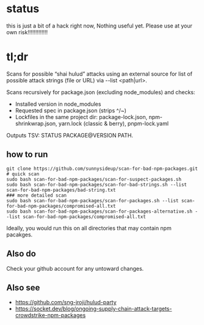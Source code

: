 # status

this is just a bit of a hack right now, Nothing useful yet. Please use at your own risk!!!!!!!!!!!!!

# tl;dr

Scans for possible “shai hulud” attacks using an external source for list of possible attack strings (file or URL) via --list <path|url>.

Scans recursively for package.json (excluding node_modules) and checks:

- Installed version in node_modules
- Requested spec in package.json (strips ^/~)
- Lockfiles in the same project dir: package-lock.json, npm-shrinkwrap.json, yarn.lock (classic & berry), pnpm-lock.yaml

Outputs TSV: STATUS PACKAGE@VERSION PATH.


## how to run


```shell
git clone https://github.com/sunnysideup/scan-for-bad-npm-packages.git
# quick scan
sudo bash scan-for-bad-npm-packages/scan-for-suspect-packages.sh
sudo bash scan-for-bad-npm-packages/scan-for-bad-strings.sh --list scan-for-bad-npm-packages/bad-string.txt
### more detailed scan
sudo bash scan-for-bad-npm-packages/scan-for-packages.sh --list scan-for-bad-npm-packages/compromised-all.txt
sudo bash scan-for-bad-npm-packages/scan-for-packages-alternative.sh --list scan-for-bad-npm-packages/compromised-all.txt
```

Ideally, you would run this on all directories that may contain npm pacakges. 

## Also do

Check your github account for any untoward changes. 

## Also see

- https://github.com/sng-jroji/hulud-party
- https://socket.dev/blog/ongoing-supply-chain-attack-targets-crowdstrike-npm-packages


